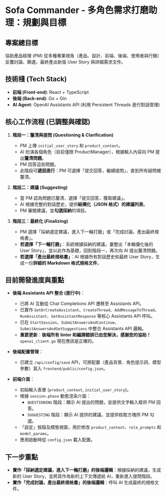 # Sofa Commander - 多角色需求打磨助理：規劃與目標

## 專案總目標
協助產品經理 (PM) 從多種專業視角（產品、設計、前端、後端、使用者與行銷）反覆討論、篩選，最終產出新版 User Story 與詳細需求文件。

## 技術棧 (Tech Stack)
*   **前端 (Front-end)**: React + TypeScript
*   **後端 (Back-end)**: Go + Gin
*   **AI Agent**: OpenAI Assistants API (利用 Persistent Threads 進行對話管理)

## 核心工作流程 (已調整與確認)

1.  **階段一：釐清與提問 (Questioning & Clarification)**
    *   PM 上傳 `initial_user_story` 和 `product_context`。
    *   AI 扮演各個角色（目前僅限 ProductManager），根據輸入內容向 PM 提出**釐清問題**。
    *   PM 回答這些問題。
    *   此階段可**遞迴進行**：PM 可選擇「提交回答，繼續提問」，直到所有疑問被釐清。

2.  **階段二：建議 (Suggesting)**
    *   當 PM 認為問題已釐清，選擇「提交回答，獲取建議」。
    *   AI 根據完整的對話歷史，提供**結構化（JSON 格式）的建議列表**。
    *   PM 審閱建議，並**勾選採納**的項目。

3.  **階段三：最終化 (Finalizing)**
    *   PM 選擇「採納選定建議，進入下一輪打磨」或「完成討論，產出最終規格書」。
    *   **若選擇「下一輪打磨」**：系統根據採納的建議，彙整出「本輪優化後的 User Story」，並以此作為基礎，回到階段一，再次向 AI 提出釐清問題。
    *   **若選擇「產出最終規格書」**：AI 根據所有對話歷史和最終 User Story，生成一份**詳細的 Markdown 格式規格文件**。

## 目前開發進度與重點

*   **後端 Assistants API 整合 (進行中)**：
    *   已將 AI 互動從 Chat Completions API 遷移至 Assistants API。
    *   已實作 `GetOrCreateAssistant`、`CreateThread`、`AddMessageToThread`、`RunAssistant`、`GetAssistantResponse` 等核心 Assistants API 呼叫。
    *   已在 `StartSession`、`SubmitAnswersAndContinue`、`SubmitAnswersAndGetSuggestions` 中整合 Assistants API 邏輯。
    *   **重要更新**：**後端所有 linter 和編譯錯誤已由您解決，感謝您的協助！** `openai_client.go` 現在應該是正確的。

*   **後端配置管理**：
    *   已建立 `/api/config/save` API，可將配置（產品背景、角色提示詞、模型參數）寫入 `frontend/public/config.json`。

*   **前端介面**：
    *   初始輸入表單 (`product_context`, `initial_user_story`)。
    *   根據 `session.phase` 動態渲染介面：
        *   `QUESTIONING` 階段：顯示 AI 提出的問題，並提供文字輸入框供 PM 回答。
        *   `SUGGESTING` 階段：顯示 AI 提供的建議，並提供核取方塊供 PM 勾選。
    *   「設定」按鈕及模態視窗，用於修改 `product_context`、`role_prompts` 和 `model_params`。
    *   應用啟動時從 `config.json` 載入配置。

## 下一步重點

*   **實作「採納選定建議，進入下一輪打磨」的後端邏輯**：根據採納的建議，生成新的 User Story，並將其作為新的上下文傳遞給 AI，重新進入提問階段。
*   **實作「完成討論，產出最終規格書」的後端邏輯**：呼叫 AI 生成最終的規格文件。